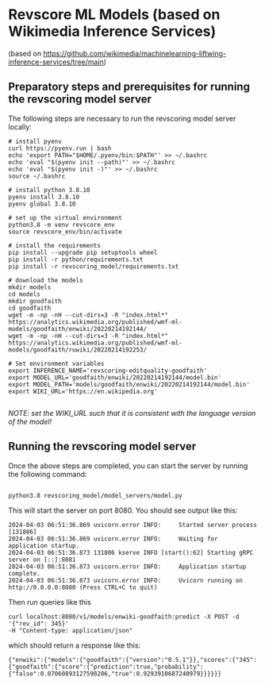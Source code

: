 # Revscore ML Models (based on Wikimedia Inference Services)

(based on https://github.com/wikimedia/machinelearning-liftwing-inference-services/tree/main)

## Preparatory steps and prerequisites for running the revscoring model server

The following steps are necessary to run the revscoring model server locally:

```
# install pyenv
curl https://pyenv.run | bash
echo 'export PATH="$HOME/.pyenv/bin:$PATH"' >> ~/.bashrc
echo 'eval "$(pyenv init --path)"' >> ~/.bashrc
echo 'eval "$(pyenv init -)"' >> ~/.bashrc
source ~/.bashrc

# install python 3.8.10
pyenv install 3.8.10
pyenv global 3.8.10

# set up the virtual environment
python3.8 -m venv revscore_env
source revscore_env/bin/activate

# install the requirements
pip install --upgrade pip setuptools wheel
pip install -r python/requirements.txt
pip install -r revscoring_model/requirements.txt

# download the models
mkdir models
cd models
mkdir goodfaith
cd goodfaith
wget -m -np -nH --cut-dirs=3 -R "index.html*" https://analytics.wikimedia.org/published/wmf-ml-models/goodfaith/enwiki/20220214192144/
wget -m -np -nH --cut-dirs=3 -R "index.html*" https://analytics.wikimedia.org/published/wmf-ml-models/goodfaith/ruwiki/20220214192253/

# Set environment variables
export INFERENCE_NAME='revscoring-editquality-goodfaith'
export MODEL_URL='goodfaith/enwiki/20220214192144/model.bin'
export MODEL_PATH='models/goodfaith/enwiki/20220214192144/model.bin'
export WIKI_URL='https://en.wikipedia.org'


```
*NOTE: set the WIKI_URL such that it is consistent with the language version of the model!*


## Running the revscoring model server

Once the above steps are completed, you can start the server by running the following command:

```

python3.8 revscoring_model/model_servers/model.py
```

This will start the server on port 8080. You should see output like this:

```
2024-04-03 06:51:36.869 uvicorn.error INFO:     Started server process [131806]
2024-04-03 06:51:36.869 uvicorn.error INFO:     Waiting for application startup.
2024-04-03 06:51:36.873 131806 kserve INFO [start():62] Starting gRPC server on [::]:8081
2024-04-03 06:51:36.873 uvicorn.error INFO:     Application startup complete.
2024-04-03 06:51:36.873 uvicorn.error INFO:     Uvicorn running on http://0.0.0.0:8080 (Press CTRL+C to quit)
```

Then run queries like this

```
curl localhost:8080/v1/models/enwiki-goodfaith:predict -X POST -d '{"rev_id": 345}' 
-H "Content-type: application/json"

```

which should return a response like this:

```
{"enwiki":{"models":{"goodfaith":{"version":"0.5.1"}},"scores":{"345":{"goodfaith":{"score":{"prediction":true,"probability":{"false":0.07060893127590206,"true":0.9293910687240979}}}}}}
```




